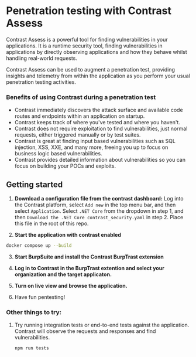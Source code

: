 # Penetration testing with Contrast Assess

Contrast Assess is a powerful tool for finding vulnerabilities in your applications. It is a runtime security tool, finding vulnerabilities in applications by directly observing applications and how they behave whilst handling real-world requests. 

Contrast Assess can be used to augment a penetration test, providing insights and telemetry from within the application as you perform your usual penetration testing activities. 

### Benefits of using Contrast during a penetration test
* Contrast immediately discovers the attack surface and available code routes and endpoints within an application on startup. 
* Contrast keeps track of where you've tested and where you haven't.
* Contrast does not require exploitation to find vulnerabilities, just normal requests, either triggered manually or by test suites. 
* Contrast is great at finding input based vulnerabilities such as SQL injection, XSS, XXE, and many more, freeing you up to focus on business logic based vulnerabilities.
* Contrast provides detailed information about vulnerabilities so you can focus on building your POCs and exploits. 

## Getting started

1. **Download a configuration file from the contrast dashboard:** Log into the Contrast platform, select `Add new` in the top menu bar, and then select `Application`. Select `.NET Core` from the dropdown in step 1, and then `Download the .NET Core contrast_security.yaml` in step 2. Place this file in the root of this repo. 

2. **Start the application with contrast enabled**
 
```bash
docker compose up --build
```

3. **Start BurpSuite and install the Contrast BurpTrast extension**
4. **Log in to Contrast in the BurpTrast extention and select your organization and the target applicaton.**
5. **Turn on live view and browse the application.** 

6. Have fun pentesting!

### Other things to try: 

1. Try running integration tests or end-to-end tests against the application. Contrast will observe the requests and responses and find vulnerabilities.
   ```bash
   npm run tests
   ```
